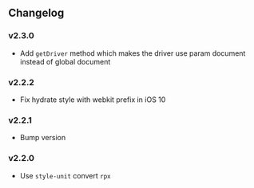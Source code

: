 ## Changelog

### v2.3.0

- Add `getDriver` method which makes the driver use param document instead of global document

### v2.2.2

- Fix hydrate style with webkit prefix in iOS 10

### v2.2.1

- Bump version

### v2.2.0

- Use `style-unit` convert `rpx`
